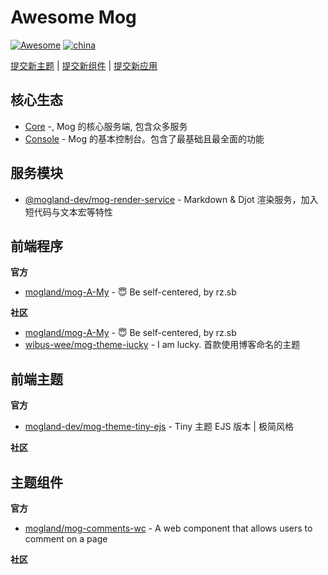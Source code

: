 # Awesome Mog

[![Awesome](https://awesome.re/badge-flat2.svg)](https://awesome.re) [![china](https://jaywcjlove.github.io/sb/lang/chinese.svg)](README.md)

[提交新主题](/CONTRIBUTING.md#提交新主题) | [提交新组件](/CONTRIBUTING.md#提交新组件) | [提交新应用](/CONTRIBUTING.md#提交新应用)

## 核心生态

- [Core](https://github.com/mogland/core) -, Mog 的核心服务端, 包含众多服务
- [Console](https://github.com/mogland/console) - Mog 的基本控制台。包含了最基础且最全面的功能

## 服务模块

- [@mogland-dev/mog-render-service](https://github.com/mogland-dev/mog-render-service) - Markdown & Djot 渲染服务，加入短代码与文本宏等特性

## 前端程序

**官方**

<ul><li><a href="https://github.com/mogland/mog-A-My">mogland/mog-A-My</a> - 😇 Be self-centered, by rz.sb</li></ul>

**社区**

<ul><li><a href="https://github.com/mogland/mog-A-My">mogland/mog-A-My</a> - 😇 Be self-centered, by rz.sb</li><li><a href="https://github.com/wibus-wee/mog-theme-iucky">wibus-wee/mog-theme-iucky</a> - I am lucky. 首款使用博客命名的主题</li></ul>

## 前端主题

**官方**

<ul><li><a href="https://github.com/mogland-dev/mog-theme-tiny-ejs">mogland-dev/mog-theme-tiny-ejs</a> - Tiny 主题 EJS 版本 | 极简风格</li></ul>

**社区**

<ul></ul>

## 主题组件

**官方**

<ul><li><a href="https://github.com/mogland/mog-comments-wc">mogland/mog-comments-wc</a> - A web component that allows users to comment on a page</li></ul>

**社区**

<ul></ul>
